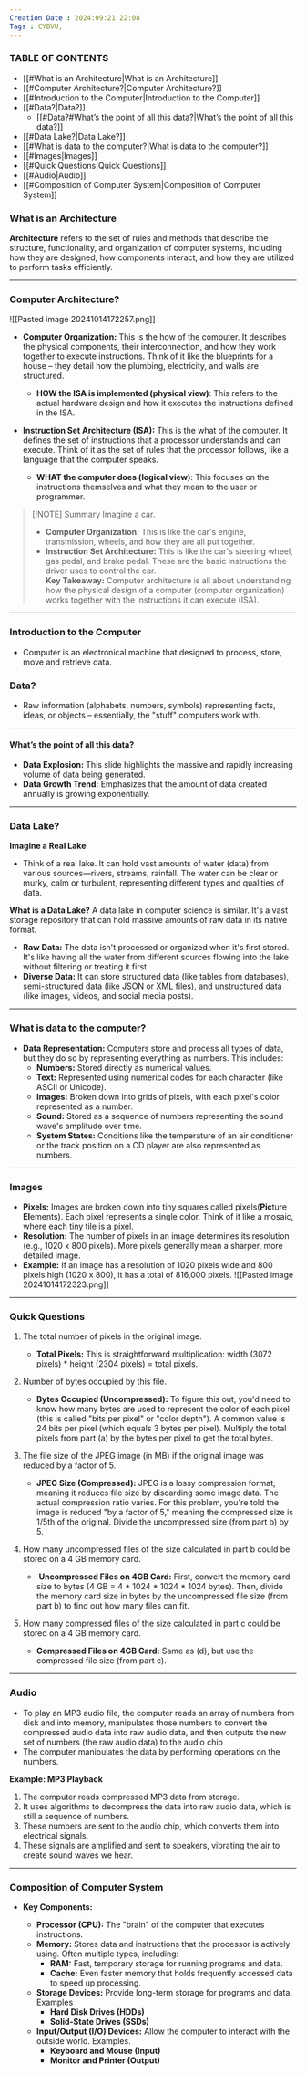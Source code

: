 ```yaml
---
Creation Date : 2024:09:21 22:08
Tags : CYBVU,
---
```

### TABLE OF CONTENTS
- [[#What is an Architecture|What is an Architecture]]
- [[#Computer Architecture?|Computer Architecture?]]
- [[#Introduction to the Computer|Introduction to the Computer]]
- [[#Data?|Data?]]
	- [[#Data?#What’s the point of all this data?|What’s the point of all this data?]]
- [[#Data Lake?|Data Lake?]]
- [[#What is data to the computer?|What is data to the computer?]]
- [[#Images|Images]]
- [[#Quick Questions|Quick Questions]]
- [[#Audio|Audio]]
- [[#Composition of Computer System|Composition of Computer System]]

### What is an Architecture
**Architecture** refers to the set of rules and methods that describe the structure, functionality, and organization of computer systems, including how they are designed, how components interact, and how they are utilized to perform tasks efficiently.

---
### Computer Architecture?
![[Pasted image 20241014172257.png]]
- **Computer Organization:** This is the how of the computer. It describes the physical components, their interconnection, and how they work together to execute instructions. Think of it like the blueprints for a house – they detail how the plumbing, electricity, and walls are structured.
    
    - **HOW the ISA is implemented (physical view)**: This refers to the actual hardware design and how it executes the instructions defined in the ISA.
        
- **Instruction Set Architecture (ISA):** This is the what of the computer. It defines the set of instructions that a processor understands and can execute. Think of it as the set of rules that the processor follows, like a language that the computer speaks.
    
    - **WHAT the computer does (logical view)**: This focuses on the instructions themselves and what they mean to the user or programmer.

> [!NOTE] Summary 
> Imagine a car.
>- **Computer Organization:** This is like the car's engine, transmission, wheels, and how they are all put together.
>- **Instruction Set Architecture:** This is like the car's steering wheel, gas pedal, and brake pedal. These are the basic instructions the driver uses to control the car.  
>**Key Takeaway:** Computer architecture is all about understanding how the physical design of a computer (computer organization) works together with the instructions it can execute (ISA).

---
### Introduction to the Computer
- Computer is an electronical machine that designed to process, store, move and retrieve data.

### Data?
- Raw information (alphabets, numbers, symbols) representing facts, ideas, or objects – essentially, the "stuff" computers work with.

---

#### What’s the point of all this data?
- **Data Explosion:** This slide highlights the massive and rapidly increasing volume of data being generated.
- **Data Growth Trend:** Emphasizes that the amount of data created annually is growing exponentially.

---

### Data Lake?
**Imagine a Real Lake**
- Think of a real lake. It can hold vast amounts of water (data) from various sources—rivers, streams, rainfall. The water can be clear or murky, calm or turbulent, representing different types and qualities of data.

**What is a Data Lake?**
A data lake in computer science is similar. It's a vast storage repository that can hold massive amounts of raw data in its native format.

- **Raw Data:** The data isn't processed or organized when it's first stored. It's like having all the water from different sources flowing into the lake without filtering or treating it first.
- **Diverse Data:** It can store structured data (like tables from databases), semi-structured data (like JSON or XML files), and unstructured data (like images, videos, and social media posts).

---
### What is data to the computer?
- **Data Representation:** Computers store and process all types of data, but they do so by representing everything as numbers. This includes:
    - **Numbers:** Stored directly as numerical values.
    - **Text:** Represented using numerical codes for each character (like ASCII or Unicode).
    - **Images:** Broken down into grids of pixels, with each pixel's color represented as a number.
    - **Sound:** Stored as a sequence of numbers representing the sound wave's amplitude over time.
    - **System States:** Conditions like the temperature of an air conditioner or the track position on a CD player are also represented as numbers.

---
### Images
    
- **Pixels:** Images are broken down into tiny squares called pixels(**Pic**ture **El**ements). Each pixel represents a single color. Think of it like a mosaic, where each tiny tile is a pixel.
- **Resolution:** The number of pixels in an image determines its resolution (e.g., 1020 x 800 pixels). More pixels generally mean a sharper, more detailed image.
- **Example:** If an image has a resolution of 1020 pixels wide and 800 pixels high (1020 x 800), it has a total of 816,000 pixels.
![[Pasted image 20241014172323.png]]

---
### Quick Questions
1. The total number of pixels in the original image.
    - **Total Pixels:** This is straightforward multiplication: width (3072 pixels) * height (2304 pixels) = total pixels.
    
2. Number of bytes occupied by this file.
    - **Bytes Occupied (Uncompressed):** To figure this out, you'd need to know how many bytes are used to represent the color of each pixel (this is called "bits per pixel" or "color depth"). A common value is 24 bits per pixel (which equals 3 bytes per pixel). Multiply the total pixels from part (a) by the bytes per pixel to get the total bytes.
    
 3. The file size of the JPEG image (in MB) if the original image was reduced by a factor of 5.
    - **JPEG Size (Compressed):** JPEG is a lossy compression format, meaning it reduces file size by discarding some image data. The actual compression ratio varies. For this problem, you're told the image is reduced "by a factor of 5," meaning the compressed size is 1/5th of the original. Divide the uncompressed size (from part b) by 5.
    
 4. How many uncompressed files of the size calculated in part b could be stored on a 4 GB memory card.
    -  **Uncompressed Files on 4GB Card:** First, convert the memory card size to bytes (4 GB = 4 * 1024 * 1024 * 1024 bytes). Then, divide the memory card size in bytes by the uncompressed file size (from part b) to find out how many files can fit.
    
5. How many compressed files of the size calculated in part c could be stored on a 4 GB memory card.
	- **Compressed Files on 4GB Card:** Same as (d), but use the compressed file size (from part c).

---
### Audio
- To play an MP3 audio file, the computer reads an array of numbers from disk and into memory, manipulates those numbers to convert the compressed audio data into raw audio data, and then outputs the new set of numbers (the raw audio data) to the audio chip
- The computer manipulates the data by performing operations on the numbers.

**Example: MP3 Playback**

1. The computer reads compressed MP3 data from storage.
2. It uses algorithms to decompress the data into raw audio data, which is still a sequence of numbers.
3. These numbers are sent to the audio chip, which converts them into electrical signals.
4. These signals are amplified and sent to speakers, vibrating the air to create sound waves we hear.

---
### Composition of Computer System
- **Key Components:**
    
    - **Processor (CPU):** The "brain" of the computer that executes instructions.
    - **Memory:** Stores data and instructions that the processor is actively using. Often multiple types, including:
        - **RAM:** Fast, temporary storage for running programs and data.
        - **Cache:** Even faster memory that holds frequently accessed data to speed up processing. 
    - **Storage Devices:** Provide long-term storage for programs and data. Examples
        - **Hard Disk Drives (HDDs)**    
        - **Solid-State Drives (SSDs)**  
    - **Input/Output (I/O) Devices:** Allow the computer to interact with the outside world. Examples. 
        - **Keyboard and Mouse (Input)**    
        - **Monitor and Printer (Output)**